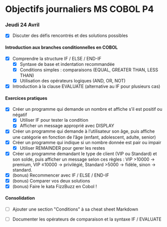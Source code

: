 # Objectifs journaliers MS COBOL P4

### Jeudi 24 Avril

- [x] Discuter des défis rencontrés et des solutions possibles

#### Introduction aux branches conditionnelles en COBOL

- [x] Comprendre la structure IF / ELSE / END-IF
  - [x] Syntaxe de base et indentation recommandée
  - [x] Conditions simples : comparaisons (EQUAL, GREATER THAN, LESS THAN)
  - [x] Utilisation des opérateurs logiques (AND, OR, NOT)
- [x] Introduction à la clause EVALUATE (alternative au IF pour plusieurs cas)

#### Exercices pratiques

- [x] Créer un programme qui demande un nombre et affiche s’il est positif ou négatif
  - [x] Utiliser IF pour tester la condition
  - [x] Afficher un message approprié avec DISPLAY
- [x] Créer un programme qui demande à l’utilisateur son âge, puis affiche une catégorie en fonction de l’âge (enfant, adolescent, adulte, senior) 
- [x] Créer un programme qui indique si un nombre donnée est pair ou impair
  - [x] Utiliser REMAINDER pour gerer les restes

- [x]  Créer un programme demandant le type de client (VIP ou Standard) et son solde, puis afficher un message selon ces règles : VIP >10000 → premium, VIP ≤10000 → privilégié, Standard >5000 → fidèle, sinon → standard.
  - [x] (bonus) Recommencer avec IF / ELSE / END-IF 
  - [x] (bonus) Comparer vos deux solutions 
- [x] (bonus) Faire le kata FizzBuzz en Cobol !

#### Consolidation

- [ ] Ajouter une section "Conditions" à sa cheat sheet Markdown
- [ ] Documenter les opérateurs de comparaison et la syntaxe IF / EVALUATE

